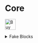 # Core

<a href='https://ko-fi.com/xx_arox' target='_blank'><img height='36' style='border:0px;height:36px;' src='https://cdn.ko-fi.com/cdn/kofi3.png?v=3' border='0' alt='Buy Me a Coffee' /></a>

<details>
<summary>Fake Blocks</summary>

```php
/**
* @var \pocketmine\player\Player $player
* @var \pocketmine\world\Position $position
 */
$fakeblock = FakeBlockManager::getInstance()->create(\pocketmine\block\VanillaBlocks::GLASS(), $position, null); // NOTE: null = all users. 
$fakeblock->addViewer($player);
$fakeblock->removeViewer($player);
$fakeblock->getViewers();
FakeBlockManager::getInstance()->destroy($fakeblock);
```
</details>